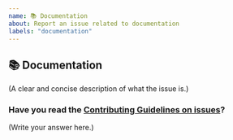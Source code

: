 ```yaml
---
name: 📚 Documentation
about: Report an issue related to documentation
labels: "documentation"
---
```


## 📚 Documentation

(A clear and concise description of what the issue is.)

### Have you read the [Contributing Guidelines on issues](https://github.com/BITSoC/iBlog/blob/master/CONTRIBUTING.md)?

(Write your answer here.)
